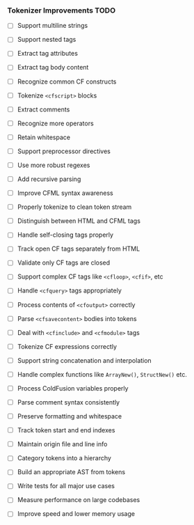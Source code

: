 ### Tokenizer Improvements TODO
- [ ] Support multiline strings
- [ ] Support nested tags  
- [ ] Extract tag attributes 
- [ ] Extract tag body content
- [ ] Recognize common CF constructs  
- [ ] Tokenize `<cfscript>` blocks
- [ ] Extract comments
- [ ] Recognize more operators
- [ ] Retain whitespace  
- [ ] Support preprocessor directives
- [ ] Use more robust regexes
- [ ] Add recursive parsing 
- [ ] Improve CFML syntax awareness
- [ ] Properly tokenize to clean token stream

- [ ] Distinguish between HTML and CFML tags
- [ ] Handle self-closing tags properly
- [ ] Track open CF tags separately from HTML
- [ ] Validate only CF tags are closed

- [ ] Support complex CF tags like `<cfloop>`, `<cfif>`, etc
- [ ] Handle `<cfquery>` tags appropriately
- [ ] Process contents of `<cfoutput>` correctly
- [ ] Parse `<cfsavecontent>` bodies into tokens
- [ ] Deal with `<cfinclude>` and `<cfmodule>` tags

- [ ] Tokenize CF expressions correctly
- [ ] Support string concatenation and interpolation  
- [ ] Handle complex functions like `ArrayNew()`, `StructNew()` etc.
- [ ] Process ColdFusion variables properly
- [ ] Parse comment syntax consistently 

- [ ] Preserve formatting and whitespace 
- [ ] Track token start and end indexes 
- [ ] Maintain origin file and line info
- [ ] Category tokens into a hierarchy
- [ ] Build an appropriate AST from tokens

- [ ] Write tests for all major use cases
- [ ] Measure performance on large codebases 
- [ ] Improve speed and lower memory usage